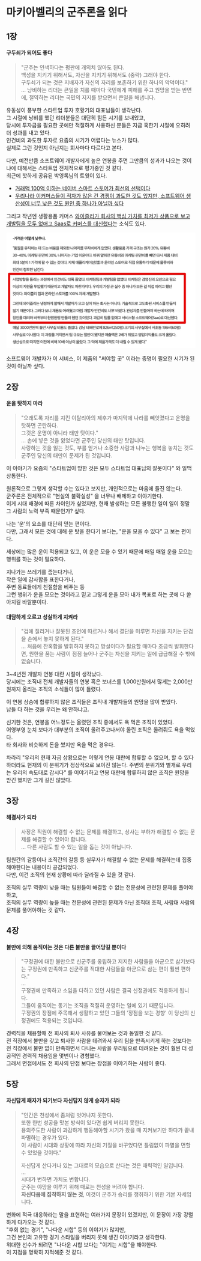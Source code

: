# 마키아벨리의 군주론을 읽다

## 1장

#### 구두쇠가 되어도 좋다

> "군주는 인색하다는 평판에 개의치 않아도 된다.  
> 백성을 지키기 위해서도, 자신을 지키기 위해서도 (중략) 그래야 한다.  
> 구두쇠가 되는 것은 지배자가 자신의 자리를 보존하기 위한 하나의 악덕이다."  
> ...
> 낭비하는 리더는 큰일을 치를 때마다 국민에게 피해를 주고 원망을 받는 반면에, 절약하는 리더는 국민의 지지를 받으면서 큰일을 해냅니다.

유동성이 풍부한 스타트업 투자 호황기의 대표님들이 생각난다.  
그 시절에 낭비를 했던 리더분들은 대단히 힘든 시기를 보내었고,  
당시에 투자금을 필요한 곳에만 적절하게 사용하신 분들은 지금 혹한기 시절에 오히려 더 성과를 내고 있다.  
인건비의 과도한 투자로 요즘의 시기가 어렵다는 뉴스가 많다.  
실제로 그런 것인지 아닌지는 회사마다 다르다고 본다.  
  
다만, 예전만큼 소프트웨어 개발자에게 높은 연봉을 주면 그만큼의 성과가 나오는 것이냐에 대해서는 스타트업 전체적으로 평가중인 것 같다.  
최근에 핫하게 공유된 박영록님의 트윗이 있다.

- [거래액 100억 이하는 네이버 스마트 스토어가 최선의 선택이다](https://twitter.com/pakyoungrok/status/1829342829543674238)
- [우리나라 이커머스들이 적자가 많은 건 경쟁이 과도한 것도 있지만, 소프트웨어 생산성이 너무 낮은 것도 원인 중 하나가 아닐까 싶다](https://twitter.com/pakyoungrok/status/1829158146369290521)

그리고 작년엔 생활용품 커머스 [와이즐리가 회사의 핵심 가치를 최저가 상품으로 보고 개발팀을 모두 없애고 Saas로 커머스를 대신했다](https://cbiz.chosun.com/svc/bulletin/bulletin_art.html?contid=2023032600041)는 소식도 있다.  

![1](./images/1.png)

소프트웨어 개발자가 이 서비스, 이 제품의 "써야할 곳" 이라는 증명이 필요한 시기가 된 것이 아닐까 싶다.

## 2장

#### 운을 탓하지 마라

> "오래도록 자리를 지킨 이탈리아의 제후가 마지막에 나라를 빼앗겼다고 운명을 탓하면 곤란하다.  
> 그것은 운명이 아니라 태만 탓이다."  
> ...
> 손에 넣은 것을 잃었다면 군주인 당신의 태만 탓입니다.  
> 사랑하는 것을 잃는 것도, 부를 얻거나 소중한 사람과 나누는 행복을 놓치는 것도 군주인 당신의 태만이 문제가 된 것입니다.

이 이야기가 요즘의 "스타트업이 망한 것은 모두 스타트업 대표님의 잘못이다" 와 일맥상통한다.  
  
원론적으로 그렇게 생각할 수는 있다고 보지만, 개인적으로는 마음에 들진 않는다.  
군주론은 전체적으로 "현실의 불확실성" 을 너무나 배제하고 이야기한다.  
이게 시대 배경에 따른 차이인가 싶었지만, 현재 발생하는 모든 불행한 일이 일이 정말 그 사람의 노력 부족 때문인가? 싶다.  
  
나는 '운'의 요소를 대단히 믿는 편이다.  
다만, 그래서 모든 것에 대해 운 탓을 한다기 보다는, "운을 모을 수 있다" 고 보는 편이다.  

세상에는 많은 운이 적용되고 있고, 이 운은 모을 수 있기 때문에 매일 매일 운을 모으는 행위를 하는 것이 필요하다.  
  
지나가는 쓰레기를 줍는다거나,  
작은 일에 감사함을 표한다거나,  
주변 동료들에게 친절함을 베푸는 등  
그런 행위가 운을 모으는 것이라고 믿고 그렇게 운을 모아 내가 목표로 하는 곳에 다 쏟아지길 바랄뿐이다.  
  
#### 대담하게 오르고 성실하게 지켜라

> "겁에 질리거나 잘못된 조언에 따르거나 해서 결단을 미루면 자신을 지키는 단검을 손에서 놓지 못하게 된다."  
> ...
> 처음에 잔혹함을 발휘하지 못하고 망설이다가 필요할 때마다 조금씩 발휘한다면, 원한을 품는 사람이 점점 늘어나 군주는 자신을 지키는 일에 급급해질 수 밖에 없습니다.

3~4년전 개발자 연봉 대란 시절이 생각났다.  
당시에는 조직내 전체 개발자들의 연봉 혹은 보너스를 1,000만원에서 많게는 2,000만원까지 올리는 조직의 소식들이 많이 들렸다.  
  
이 연봉 상승에 합류하지 않은 조직들은 조직내 개발자들의 원망을 많이 받았다.  
남들 다 하는 것을 우리는 왜 안하냐고.  
  
신기한 것은, 연봉을 어느정도는 올렸던 조직 중에서도 욕 먹은 조직이 있었다.  
어영부영 눈치 보다가 대부분의 조직이 올려주고나서야 올린 조직은 올려줘도 욕을 먹었다.  
타 회사와 비슷하게 돈을 썼지만 욕을 먹은 경우다.  
  
차라리 "우리의 현재 자금 상황으로는 이렇게 연봉 대란에 합류할 수 없으며, 할 수 있다하더라도 현재의 이 분위기가 정상적으로 보이진 않는다. 주변의 분위기와 별개로 우리는 우리의 속도대로 갑시다" 를 이야기하고 연봉 대란에 합류하지 않은 조직은 원망을 받긴 했지만 그게 길진 않았다.  
  
## 3장

#### 해결사가 되라

> 사장은 직원이 해결할 수 없는 문제를 해결하고, 상사는 부하가 해결할 수 없는 문제를 해결할 수 있어야 합니다.  
> ...
> 다른 사람도 할 수 있는 일을 돕는 것이 아닙니다.

팀원간의 갈등이나 조직간의 갈등 등 실무자가 해결할 수 없는 문제를 해결하는데 집중해야한다는 내용이라 공감되었다.  
다만, 이건 조직의 현재 상황에 따라 달라질 수 있을 것 같다.  
  
조직의 실무 역량이 낮을 때는 팀원들이 해결할 수 없는 전문성에 관련된 문제를 풀어야하고,  
조직의 실무 역량이 높을 때는 전문성에 관련된 문제가 아닌 조직대 조직, 사람대 사람의 문제를 풀어야하는 것 같다.

## 4장

#### 불만에 의해 움직이는 것은 다른 불만을 끌어당길 뿐이다

> "구정권에 대한 불만으로 신군주를 옹립하고 지지한 사람들을 아군으로 삼기보다는 구정권에 만족하고 신군주를 적대한 사람들을 아군으로 삼는 편이 훨씬 편하다."  
> ...  
> 구정권에 만족하고 소임을 다하고 있던 사람은 결국 신정권에도 적응하게 됩니다.  
> 그들이 움직이는 동기는 조직을 적절히 운영하는 일에 있기 때문입니다.  
> 구정권의 장점에 주목해서 생활하고 있던 그들의 '장점을 보는 경향' 이 당신의 신정권에도 적용되는 것입니다.

경력직을 채용할때 전 회사의 퇴사 사유를 물어보는 것과 동일한 것 같다.  
전 직장에서 불만을 갖고 퇴사한 사람을 데려와서 우리 팀을 만족시키게 하는 것보다는 전 직장에서 불만 없이 만족하면서 다니는 사람을 우리팀으로 데려오는 것이 훨씬 더 성공적인 경력직 채용임을 몇번이나 경험했다.  
그래서 면접에서도 전 회사의 단점 보다는 장점을 이야기하는 사람이 좋다.

## 5장

#### 자신답게 패자가 되기보다 자신답지 않게 승자가 되라

> "인간은 천성에서 좀처럼 벗어나지 못한다.  
> 또한 한번 성공을 맛본 방식이 있다면 쉽게 버리지 못한다.  
> 용의주도한 사람이 과감하게 행동해야할 시기가 왔을 때 지켜보기만 하다가 끝내 파멸하는 경우가 있다.  
> 이 사람이 시대와 상황에 따라 자신의 기질을 바꾸었다면 틀림없이 파멸을 면할 수 있었을 것이다."  
>
> 자신답게 산다거나 있는 그대로의 모습으로 산다는 것은 매력적인 일입니다.  
> ...  
> 시대가 변하면 가치도 변합니다.  
> 군주는 야망을 이루기 위해 때로는 천성을 버려야 합니다.  
> **자신다움에 집착하지 않는 것**, 이것이 군주가 승리를 쟁취하기 위한 기본 자세입니다.

변화에 적극 대응하라는 말을 표현하는 여러가지 문장이 있겠지만, 이 문장이 가장 강렬하게 다가오는 것 같다.  
"후회 없는 경기", "나다운 시합" 등의 이야기가 많지만,  
그건 본인의 고유한 경기 스타일을 버리지 못해 생긴 이야기라고 생각한다.  
위대한 선수가 되려면 "나다운 시합 보다는 "이기는 시합"을 해야한다.  
이 지점을 명확히 지적해준 것 같다.
